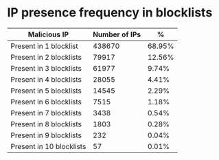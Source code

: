 # IP presence frequency in blocklists
| Malicious IP | Number of IPs | % |
|----|----|----|
| Present in 1 blocklist | 438670 | 68.95% |
| Present in 2 blocklists | 79917 | 12.56% |
| Present in 3 blocklists | 61977 | 9.74% |
| Present in 4 blocklists | 28055 | 4.41% |
| Present in 5 blocklists | 14545 | 2.29% |
| Present in 6 blocklists | 7515 | 1.18% |
| Present in 7 blocklists | 3438 | 0.54% |
| Present in 8 blocklists | 1803 | 0.28% |
| Present in 9 blocklists | 232 | 0.04% |
| Present in 10 blocklists | 57 | 0.01% |
